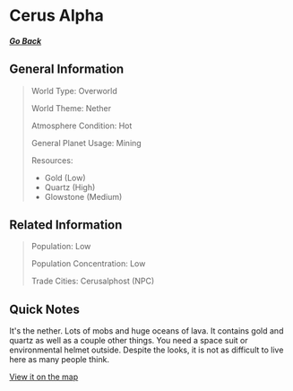 # Cerus Alpha

##### [Go Back](/wiki/space#planets)

## General Information

> World Type: Overworld
>
> World Theme: Nether
>
> Atmosphere Condition: Hot
>
> General Planet Usage: Mining
>
> Resources:
> - Gold (Low)
> - Quartz (High)
> - Glowstone (Medium)

## Related Information

> Population: Low
>
> Population Concentration: Low
>
> Trade Cities: Cerusalphost (NPC)

## Quick Notes

It's the nether. Lots of mobs and huge oceans of lava. It contains gold and quartz as well as a couple other things. You need a space suit or environmental helmet outside. Despite the looks, it is not as difficult to live here as many people think.

[View it on the map](https://dynmap.starlegacy.net/?worldname=CerusAlpha)
